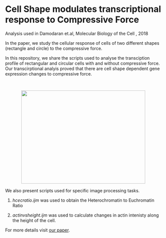 # Cell Shape modulates transcriptional response to Compressive Force
Analysis used in Damodaran et.al, Molecular Biology of the Cell , 2018 

In the paper, we study the cellular response of cells of two different shapes (rectangle and circle) to the compressive force. 

In this repository, we share the scripts used to analyse the transciption profile of rectangular and circular cells with and without compressive force. Our transcirptional analyis proved that there are cell shape dependent gene expression changes to compressive force. 

<br/>
<p align="center">
<img src='/Expression_Analysis/Compressive_Force.png' height='300' width='400'><br/>
</p>

We also present scripts used for specific image processing tasks. 
1. *hcecratio.ijm* was used to obtain the Heterochromatin to Euchromatin Ratio

2. *actinvsheight.ijm* was used to calculate changes in actin intenisty along the height of the cell. 


For more details visit [our paper](https://www.molbiolcell.org/doi/full/10.1091/mbc.E18-04-0256).  
<br/>
